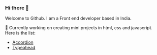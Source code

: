 ### Hi there 👋

<!--
**itsashutoshhans/itsashutoshhans** is a ✨ _special_ ✨ repository because its `README.md` (this file) appears on your GitHub profile.

Here are some ideas to get you started:

- 🔭 I’m currently working on ...
- 🌱 I’m currently learning ...
- 👯 I’m looking to collaborate on ...
- 🤔 I’m looking for help with ...
- 💬 Ask me about ...
- 📫 How to reach me: ...
- 😄 Pronouns: ...
- ⚡ Fun fact: ...
-->
Welcome to Github. 
I am a Front end developer based in India. 

🔭 Currently working on creating mini projects in html, css and javascript. 
Here is the list:
  - [Accordion](https://4ywbd.csb.app/)
  - [Typeahead](https://typeahead.ashutoshhans.repl.co/)
